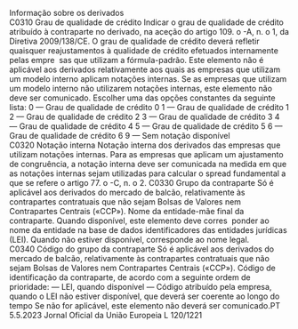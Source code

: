  
Informação sobre os derivados  
C0310  Grau de qualidade de 
crédito  Indicar o grau de qualidade de crédito atribuído à contraparte no derivado, na aceção do 
artigo 109.  o -A, n.  o 1, da Diretiva 2009/138/CE. O grau de qualidade de crédito deverá 
refletir quaisquer reajustamentos à qualidade de crédito efetuados internamente pelas empre ­
sas que utilizam a fórmula-padrão. 
Este elemento não é aplicável aos derivados relativamente aos quais as empresas que utilizam 
um modelo interno aplicam notações internas. Se as empresas que utilizam um modelo 
interno não utilizarem notações internas, este elemento não deve ser comunicado. 
Escolher uma das opções constantes da seguinte lista: 
0 — Grau de qualidade de crédito 0 
1 — Grau de qualidade de crédito 1 
2 — Grau de qualidade de crédito 2 
3 — Grau de qualidade de crédito 3 
4 — Grau de qualidade de crédito 4 
5 — Grau de qualidade de crédito 5 
6 — Grau de qualidade de crédito 6 
9 — Sem notação disponível  
C0320  Notação interna  Notação interna dos derivados das empresas que utilizam notações internas. 
Para as empresas que aplicam um ajustamento de congruência, a notação interna deve ser 
comunicada na medida em que as notações internas sejam utilizadas para calcular o spread 
fundamental a que se refere o artigo 77.  o -C, n.  o 2. 
C0330  Grupo da contraparte  Só é aplicável aos derivados do mercado de balcão, relativamente às contrapartes contratuais 
que não sejam Bolsas de Valores nem Contrapartes Centrais («CCP»). 
Nome da entidade-mãe final da contraparte. Quando disponível, este elemento deve corres ­
ponder ao nome da entidade na base de dados identificadores das entidades jurídicas (LEI). 
Quando não estiver disponível, corresponde ao nome legal.  
C0340  Código do grupo da 
contraparte  Só é aplicável aos derivados do mercado de balcão, relativamente às contrapartes contratuais 
que não sejam Bolsas de Valores nem Contrapartes Centrais («CCP»). 
Código de identificação da contraparte, de acordo com a seguinte ordem de prioridade: 
— LEI, quando disponível 
— Código atribuído pela empresa, quando o LEI não estiver disponível, que deverá ser 
coerente ao longo do tempo 
Se não for aplicável, este elemento não deverá ser comunicado.PT  5.5.2023 Jornal Oficial da União Europeia L 120/1221